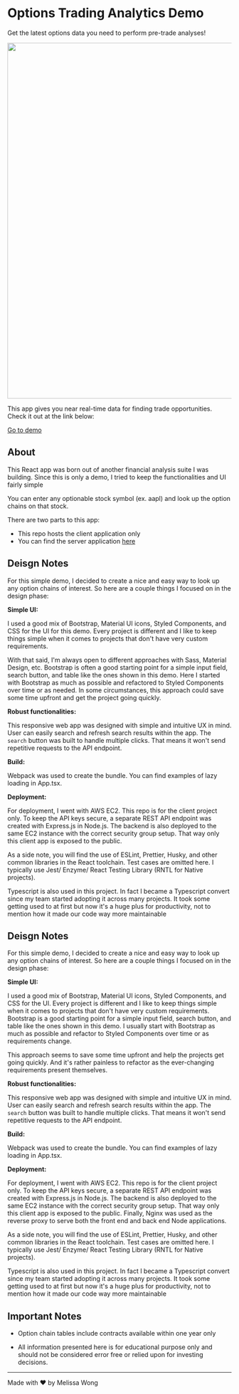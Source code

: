 # Options Trading Analytics Demo

Get the latest options data you need to perform pre-trade analyses!

<img src="https://i.ibb.co/128Cnj6/options-project-gif.gif" width="800" />

This app gives you near real-time data for finding trade opportunities. Check it out at the link below:

[Go to demo](http://52.39.121.151/)

## About

This React app was born out of another financial analysis suite I was building. Since this is only a demo, I tried to keep the functionalities and UI fairly simple

You can enter any optionable stock symbol (ex. aapl) and look up the option chains on that stock.

There are two parts to this app:

- This repo hosts the client application only
- You can find the server application [here](https://github.com/melissakw/optionsServer)

## Deisgn Notes

For this simple demo, I decided to create a nice and easy way to look up any option chains of interest. So here are a couple things I focused on in the design phase:

**Simple UI:**

I used a good mix of Bootstrap, Material UI icons, Styled Components, and CSS for the UI for this demo. Every project is different and I like to keep things simple when it comes to projects that don't have very custom requirements.

With that said, I'm always open to different approaches with Sass, Material Design, etc. Bootstrap is often a good starting point for a simple input field, search button, and table like the ones shown in this demo. Here I started with Bootstrap as much as possible and refactored to Styled Components over time or as needed. In some circumstances, this approach could save some time upfront and get the project going quickly.

**Robust functionalities:**

This responsive web app was designed with simple and intuitive UX in mind. User can easily search and refresh search results within the app. The `search` button was built to handle multiple clicks. That means it won't send repetitive requests to the API endpoint.

**Build:**

Webpack was used to create the bundle. You can find examples of lazy loading in App.tsx.

**Deployment:**

For deployment, I went with AWS EC2. This repo is for the client project only. To keep the API keys secure, a separate REST API endpoint was created with Express.js in Node.js. The backend is also deployed to the same EC2 instance with the correct security group setup. That way only this client app is exposed to the public.

As a side note, you will find the use of ESLint, Prettier, Husky, and other common libraries in the React toolchain. Test cases are omitted here. I typically use Jest/ Enzyme/ React Testing Library (RNTL for Native projects).

Typescript is also used in this project. In fact I became a Typescript convert since my team started adopting it across many projects. It took some getting used to at first but now it's a huge plus for productivity, not to mention how it made our code way more maintainable

## Deisgn Notes

For this simple demo, I decided to create a nice and easy way to look up any option chains of interest. So here are a couple things I focused on in the design phase:

**Simple UI:**

I used a good mix of Bootstrap, Material UI icons, Styled Components, and CSS for the UI. Every project is different and I like to keep things simple when it comes to projects that don't have very custom requirements. Bootstrap is a good starting point for a simple input field, search button, and table like the ones shown in this demo. I usually start with Bootstrap as much as possible and refactor to Styled Components over time or as requirements change.

This approach seems to save some time upfront and help the projects get going quickly. And it's rather painless to refactor as the ever-changing requirements present themselves. 
 
**Robust functionalities:**

This responsive web app was designed with simple and intuitive UX in mind. User can easily search and refresh search results within the app. The ```search``` button was built to handle multiple clicks. That means it won't send repetitive requests to the API endpoint.

**Build:**

Webpack was used to create the bundle. You can find examples of lazy loading in App.tsx.

**Deployment:**

For deployment, I went with AWS EC2. This repo is for the client project only. To keep the API keys secure, a separate REST API endpoint was created with Express.js in Node.js. The backend is also deployed to the same EC2 instance with the correct security group setup. That way only this client app is exposed to the public. Finally, Nginx was used as the reverse proxy to serve both the front end and back end Node applications.

As a side note, you will find the use of ESLint, Prettier, Husky, and other common libraries in the React toolchain. Test cases are omitted here. I typically use Jest/ Enzyme/ React Testing Library (RNTL for Native projects).

Typescript is also used in this project. In fact I became a Typescript convert since my team started adopting it across many projects. It took some getting used to at first but now it's a huge plus for productivity, not to mention how it made our code way more maintainable 


## Important Notes

- Option chain tables include contracts available within one year only

- All information presented here is for educational purpose only and should not be considered error free or relied upon for investing decisions.

---

Made with ❤️ by Melissa Wong
